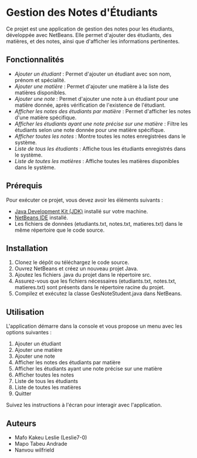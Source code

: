 # Gestion des Notes d'Étudiants

Ce projet est une application de gestion des notes pour les étudiants, développée avec NetBeans. Elle permet d'ajouter des étudiants, des matières, et des notes, ainsi que d'afficher les informations pertinentes.

## Fonctionnalités

- *Ajouter un étudiant* : Permet d'ajouter un étudiant avec son nom, prénom et spécialité.
- *Ajouter une matière* : Permet d'ajouter une matière à la liste des matières disponibles.
- *Ajouter une note* : Permet d'ajouter une note à un étudiant pour une matière donnée, après vérification de l'existence de l'étudiant.
- *Afficher les notes des étudiants par matière* : Permet d'afficher les notes d'une matière spécifique.
- *Afficher les étudiants ayant une note précise sur une matière* : Filtre les étudiants selon une note donnée pour une matière spécifique.
- *Afficher toutes les notes* : Montre toutes les notes enregistrées dans le système.
- *Liste de tous les étudiants* : Affiche tous les étudiants enregistrés dans le système.
- *Liste de toutes les matières* : Affiche toutes les matières disponibles dans le système.

## Prérequis

Pour exécuter ce projet, vous devez avoir les éléments suivants :

- [Java Development Kit (JDK)](https://www.oracle.com/java/technologies/javase-jdk11-downloads.html) installé sur votre machine.
- [NetBeans IDE](https://netbeans.apache.org/) installé.
- Les fichiers de données (etudiants.txt, notes.txt, matieres.txt) dans le même répertoire que le code source.

## Installation

1. Clonez le dépôt ou téléchargez le code source.
2. Ouvrez NetBeans et créez un nouveau projet Java.
3. Ajoutez les fichiers .java du projet dans le répertoire src.
4. Assurez-vous que les fichiers nécessaires (etudiants.txt, notes.txt, matieres.txt) sont présents dans le répertoire racine du projet.
5. Compilez et exécutez la classe GesNoteStudent.java dans NetBeans.

## Utilisation

L'application démarre dans la console et vous propose un menu avec les options suivantes :

1. Ajouter un étudiant
2. Ajouter une matière
3. Ajouter une note
4. Afficher les notes des étudiants par matière
5. Afficher les étudiants ayant une note précise sur une matière
6. Afficher toutes les notes
7. Liste de tous les étudiants
8. Liste de toutes les matières
9. Quitter

Suivez les instructions à l'écran pour interagir avec l'application.

## Auteurs

- Mafo Kakeu Leslie (Leslie7-0)
- Mapo Tabeu Andrade
- Nanvou wilfrield

